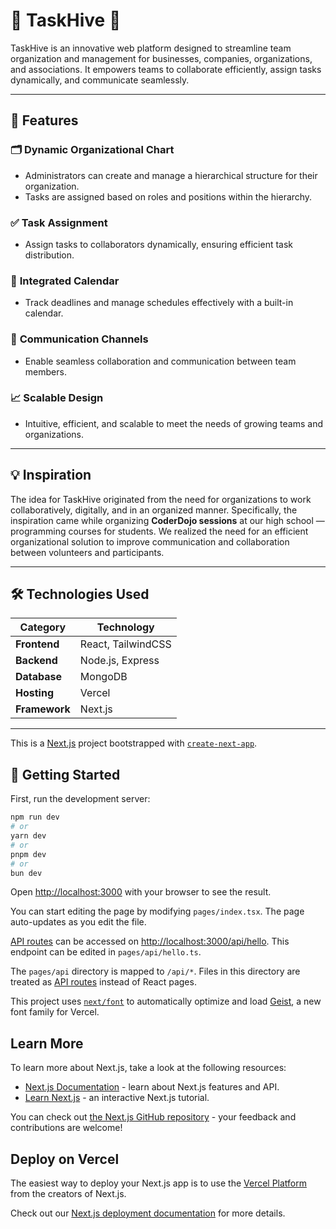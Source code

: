 # 🌟 **TaskHive** 🌟

TaskHive is an innovative web platform designed to streamline team organization and management for businesses, companies, organizations, and associations. It empowers teams to collaborate efficiently, assign tasks dynamically, and communicate seamlessly.

---

## 🚀 **Features**

### 🗂️ **Dynamic Organizational Chart**
- Administrators can create and manage a hierarchical structure for their organization.
- Tasks are assigned based on roles and positions within the hierarchy.

### ✅ **Task Assignment**
- Assign tasks to collaborators dynamically, ensuring efficient task distribution.

### 📅 **Integrated Calendar**
- Track deadlines and manage schedules effectively with a built-in calendar.

### 💬 **Communication Channels**
- Enable seamless collaboration and communication between team members.

### 📈 **Scalable Design**
- Intuitive, efficient, and scalable to meet the needs of growing teams and organizations.

---

## 💡 **Inspiration**

The idea for TaskHive originated from the need for organizations to work collaboratively, digitally, and in an organized manner. Specifically, the inspiration came while organizing **CoderDojo sessions** at our high school — programming courses for students. We realized the need for an efficient organizational solution to improve communication and collaboration between volunteers and participants.

---

## 🛠️ **Technologies Used**

| **Category**   | **Technology**         |
|-----------------|------------------------|
| **Frontend**    | React, TailwindCSS    |
| **Backend**     | Node.js, Express      |
| **Database**    | MongoDB               |
| **Hosting**     | Vercel                |
| **Framework**   | Next.js               |

---


This is a [Next.js](https://nextjs.org) project bootstrapped with [`create-next-app`](https://nextjs.org/docs/pages/api-reference/create-next-app).

## 📝 **Getting Started**

First, run the development server:

```bash
npm run dev
# or
yarn dev
# or
pnpm dev
# or
bun dev
```

Open [http://localhost:3000](http://localhost:3000) with your browser to see the result.

You can start editing the page by modifying `pages/index.tsx`. The page auto-updates as you edit the file.

[API routes](https://nextjs.org/docs/pages/building-your-application/routing/api-routes) can be accessed on [http://localhost:3000/api/hello](http://localhost:3000/api/hello). This endpoint can be edited in `pages/api/hello.ts`.

The `pages/api` directory is mapped to `/api/*`. Files in this directory are treated as [API routes](https://nextjs.org/docs/pages/building-your-application/routing/api-routes) instead of React pages.

This project uses [`next/font`](https://nextjs.org/docs/pages/building-your-application/optimizing/fonts) to automatically optimize and load [Geist](https://vercel.com/font), a new font family for Vercel.

## Learn More

To learn more about Next.js, take a look at the following resources:

- [Next.js Documentation](https://nextjs.org/docs) - learn about Next.js features and API.
- [Learn Next.js](https://nextjs.org/learn-pages-router) - an interactive Next.js tutorial.

You can check out [the Next.js GitHub repository](https://github.com/vercel/next.js) - your feedback and contributions are welcome!

## Deploy on Vercel

The easiest way to deploy your Next.js app is to use the [Vercel Platform](https://vercel.com/new?utm_medium=default-template&filter=next.js&utm_source=create-next-app&utm_campaign=create-next-app-readme) from the creators of Next.js.

Check out our [Next.js deployment documentation](https://nextjs.org/docs/pages/building-your-application/deploying) for more details.
